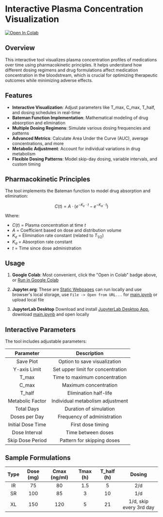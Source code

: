 # Interactive Plasma Concentration Visualization

[![Open In Colab](https://colab.research.google.com/assets/colab-badge.svg)](https://colab.research.google.com/github/LongshengDu/plasma-concentration-vis/blob/master/main.ipynb)

## Overview

This interactive tool visualizes plasma concentration profiles of medications over time using pharmacokinetic principles. It helps understand how different dosing regimens and drug formulations affect medication concentration in the bloodstream, which is crucial for optimizing therapeutic outcomes while minimizing adverse effects.

## Features

- **Interactive Visualization**: Adjust parameters like T_max, C_max, T_half, and dosing schedules in real-time
- **Bateman Function Implementation**: Mathematical modeling of drug absorption and elimination
- **Multiple Dosing Regimens**: Simulate various dosing frequencies and patterns
- **Advanced Metrics**: Calculate Area Under the Curve (AUC), average concentrations, and more
- **Metabolic Adjustment**: Account for individual variations in drug metabolism
- **Flexible Dosing Patterns**: Model skip-day dosing, variable intervals, and custom timing

## Pharmacokinetic Principles

The tool implements the Bateman function to model drug absorption and elimination:

$$C(t) = A \cdot (e^{-K_e \cdot t} - e^{-K_a \cdot t})$$

Where:
- $C(t)$ = Plasma concentration at time $t$
- $A$ = Coefficient based on dose and distribution volume
- $K_e$ = Elimination rate constant (related to $T_{1/2}$)
- $K_a$ = Absorption rate constant
- $t$ = Time since dose administration

## Usage

1. **Google Colab**: Most convenient, click the "Open in Colab" badge above, or [Run in Google Colab](https://colab.research.google.com/github/LongshengDu/plasma-concentration-vis/blob/master/main.ipynb)

2. **Jupyter.org**: These are [Static Webpages](https://jupyter.org/try) can run locally and use browser's local storage, use `File -> Open from URL...` for [main.ipynb](https://raw.githubusercontent.com/LongshengDu/plasma-concentration-vis/refs/heads/master/main.ipynb) or upload local file

3. **JupyterLab Desktop** Download and install [JupyterLab Desktop App](https://github.com/jupyterlab/jupyterlab-desktop/releases), download [main.ipynb](https://raw.githubusercontent.com/LongshengDu/plasma-concentration-vis/refs/heads/master/main.ipynb) and open locally 

## Interactive Parameters

The tool includes adjustable parameters:

| Parameter          | Description                           |
|:------------------:|:-------------------------------------:|
| Save Plot          | Option to save visualization          |
| Y-axis Limit       | Set upper limit for concentration     |
| T_max              | Time to maximum concentration         |
| C_max              | Maximum concentration                 |
| T_half             | Elimination half-life                 |
| Metabolic Factor   | Individual metabolism adjustment      |
| Total Days         | Duration of simulation                |
| Doses per Day      | Frequency of administration           |
| Initial Dose Time  | First dose timing                     |
| Dose Interval      | Time between doses                    |
| Skip Dose Period   | Pattern for skipping doses            |

## Sample Formulations

| Type  |  Dose (mg)  | Cmax (ng/ml) |  Tmax (h)  | T_half (h) |          Dosing          |
|:-----:|:-----------:|:------------:|:----------:|:----------:|:------------------------:|
| IR    |     75      |      80      |    1.5     |     5      |           2/d            |
| SR    |     100     |      85      |     3      |     10     |           1/d            |
| XL    |     150     |     120      |     5      |     21     | 1/d, skip every 3rd day  |
